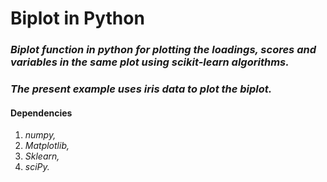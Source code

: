 # Biplot in Python

### _Biplot function in python for plotting the loadings, scores and variables in the same plot using scikit-learn algorithms._
### _The present example uses iris data to plot the biplot._

 #### Dependencies
1. _numpy,_
2. _Matplotlib,_
3. _Sklearn,_
4. _sciPy._
